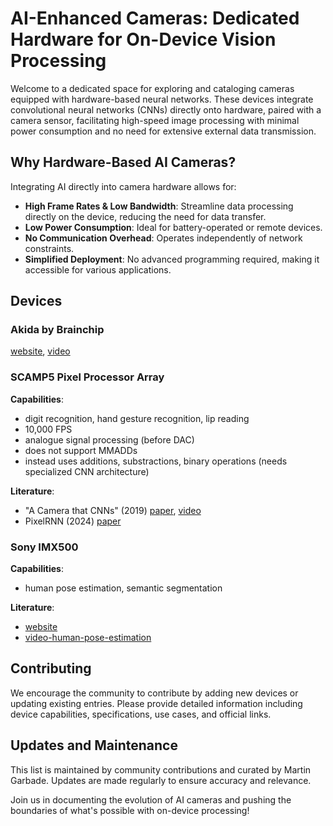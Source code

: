 # AI-Enhanced Cameras: Dedicated Hardware for On-Device Vision Processing

Welcome to a dedicated space for exploring and cataloging cameras equipped with hardware-based neural networks. These devices integrate convolutional neural networks (CNNs) directly onto hardware, paired with a camera sensor, facilitating high-speed image processing with minimal power consumption and no need for extensive external data transmission.

## Why Hardware-Based AI Cameras?
Integrating AI directly into camera hardware allows for:
- **High Frame Rates & Low Bandwidth**: Streamline data processing directly on the device, reducing the need for data transfer.
- **Low Power Consumption**: Ideal for battery-operated or remote devices.
- **No Communication Overhead**: Operates independently of network constraints.
- **Simplified Deployment**: No advanced programming required, making it accessible for various applications.

## Devices
### Akida by Brainchip
[website](https://brainchip.com/akida-foundations/), [video](https://www.youtube.com/watch?v=yY_raEGgka0&ab_channel=EdgeAIandVisionAlliance)

### SCAMP5 Pixel Processor Array 
**Capabilities**:
- digit recognition, hand gesture recognition, lip reading
- 10,000 FPS
- analogue signal processing (before DAC)
- does not support MMADDs
- instead uses additions, substractions, binary operations (needs specialized CNN architecture)

**Literature**:
- "A Camera that CNNs" (2019) [paper](https://arxiv.org/abs/1909.05647), [video](https://www.youtube.com/watch?v=grlIwYMcmG0&t=69s&ab_channel=StanfordComputationalImagingLab)
- PixelRNN (2024) [paper](https://openaccess.thecvf.com/content/CVPR2024/papers/So_PixelRNN_In-pixel_Recurrent_Neural_Networks_for_End-to-end-optimized_Perception_with_Neural_CVPR_2024_paper.pdf)


### Sony IMX500
**Capabilities**: 
- human pose estimation, semantic segmentation

**Literature**: 
- [website](https://developer.sony.com/imx500)
- [video-human-pose-estimation](https://www.youtube.com/watch?v=V6ePnGZlFT8&ab_channel=lucanestola)

## Contributing
We encourage the community to contribute by adding new devices or updating existing entries. Please provide detailed information including device capabilities, specifications, use cases, and official links.

## Updates and Maintenance
This list is maintained by community contributions and curated by Martin Garbade. Updates are made regularly to ensure accuracy and relevance.

Join us in documenting the evolution of AI cameras and pushing the boundaries of what's possible with on-device processing!
